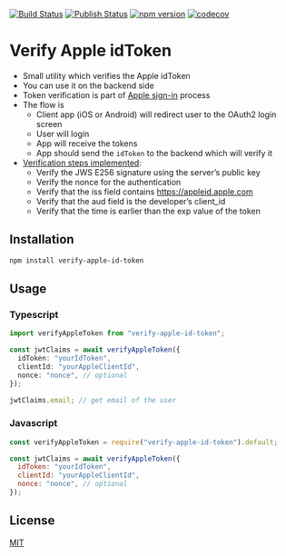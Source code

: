 [![Build Status](https://github.com/stefan-prokop-cz/verify-apple-id-token/workflows/Build/badge.svg)](https://github.com/stefan-prokop-cz/verify-apple-id-token/actions)
[![Publish Status](https://github.com/stefan-prokop-cz/verify-apple-id-token/workflows/Publish/badge.svg)](https://github.com/stefan-prokop-cz/verify-apple-id-token/actions)
[![npm version](https://img.shields.io/npm/v/verify-apple-id-token)](https://www.npmjs.com/package/verify-apple-id-token)
[![codecov](https://codecov.io/gh/stefan-prokop-cz/verify-apple-id-token/branch/master/graph/badge.svg?token=TD7C0Z3YA6)](https://codecov.io/gh/stefan-prokop-cz/verify-apple-id-token)

# Verify Apple idToken

- Small utility which verifies the Apple idToken
- You can use it on the backend side
- Token verification is part of [Apple sign-in](https://developer.apple.com/documentation/signinwithapplerestapi) process
- The flow is
  - Client app (iOS or Android) will redirect user to the OAuth2 login screen
  - User will login
  - App will receive the tokens
  - App should send the `idToken` to the backend which will verify it
- [Verification steps implemented](https://developer.apple.com/documentation/sign_in_with_apple/sign_in_with_apple_rest_api/verifying_a_user):
  - Verify the JWS E256 signature using the server’s public key
  - Verify the nonce for the authentication
  - Verify that the iss field contains https://appleid.apple.com
  - Verify that the aud field is the developer’s client_id
  - Verify that the time is earlier than the exp value of the token

## Installation

```bash
npm install verify-apple-id-token
```

## Usage

### Typescript

```typescript
import verifyAppleToken from "verify-apple-id-token";

const jwtClaims = await verifyAppleToken({
  idToken: "yourIdToken",
  clientId: "yourAppleClientId",
  nonce: "nonce", // optional
});

jwtClaims.email; // get email of the user
```

### Javascript

```javascript
const verifyAppleToken = require("verify-apple-id-token").default;

const jwtClaims = await verifyAppleToken({
  idToken: "yourIdToken",
  clientId: "yourAppleClientId",
  nonce: "nonce", // optional
});
```

## License

[MIT](./LICENSE)
